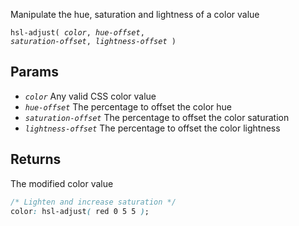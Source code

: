 <!--{

"title": "hsl-adjust()"

}-->

Manipulate the hue, saturation and lightness of a color value

<code>hsl-adjust( *color*, *hue-offset*, *saturation-offset*, *lightness-offset*  )</code>

## Params

* *`color`* Any valid CSS color value
* *`hue-offset`* The percentage to offset the color hue
* *`saturation-offset`* The percentage to offset the color saturation
* *`lightness-offset`* The percentage to offset the color lightness

## Returns

The modified color value

```css
/* Lighten and increase saturation */
color: hsl-adjust( red 0 5 5 );
```
